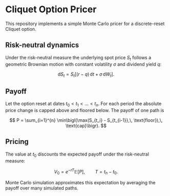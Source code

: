 # Cliquet Option Pricer

This repository implements a simple Monte Carlo pricer for a discrete-reset
Cliquet option.

## Risk-neutral dynamics

Under the risk-neutral measure the underlying spot price $S_t$ follows a
geometric Brownian motion with constant volatility $\sigma$ and dividend
yield $q$:

$$
\mathrm{d}S_t = S_t[(r - q)\,\mathrm{d}t + \sigma\,\mathrm{d}W_t].
$$

## Payoff

Let the option reset at dates $t_0 < t_1 < \dots < t_n$. For each period the
absolute price change is capped above and floored below. The payoff of one path
is

$$
P = \sum_{i=1}^{n} \min\bigl(\max(S_{t_i} - S_{t_{i-1}},\, \text{floor}),\, \text{cap}\bigr).
$$

## Pricing

The value at $t_0$ discounts the expected payoff under the risk-neutral
measure:

$$
V_0 = e^{-rT} \mathbb{E}[P], \qquad T = t_n - t_0.
$$

Monte Carlo simulation approximates this expectation by averaging the payoff over
many simulated paths.

